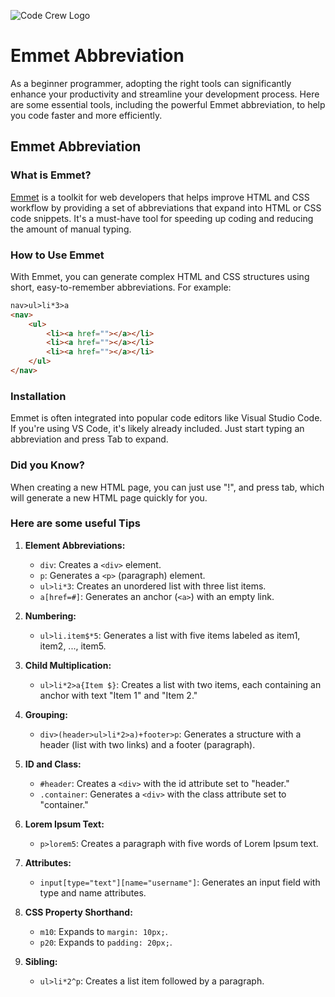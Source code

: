 ![Code Crew Logo](/Imgs/codecrewlogo.png  "image_tooltip")

# Emmet Abbreviation

As a beginner programmer, adopting the right tools can significantly enhance your productivity and streamline your development process. Here are some essential tools, including the powerful Emmet abbreviation, to help you code faster and more efficiently.

## Emmet Abbreviation

### What is Emmet?

[Emmet](https://emmet.io/) is a toolkit for web developers that helps improve HTML and CSS workflow by providing a set of abbreviations that expand into HTML or CSS code snippets. It's a must-have tool for speeding up coding and reducing the amount of manual typing.

### How to Use Emmet

With Emmet, you can generate complex HTML and CSS structures using short, easy-to-remember abbreviations. For example:

```html
nav>ul>li*3>a
<nav>
    <ul>
        <li><a href=""></a></li>
        <li><a href=""></a></li>
        <li><a href=""></a></li>
    </ul>
</nav>
```

### Installation

Emmet is often integrated into popular code editors like Visual Studio Code. If you're using VS Code, it's likely already included. Just start typing an abbreviation and press Tab to expand.

### Did you Know?

When creating a new HTML page, you can just use "!", and press tab, which will generate a new HTML page quickly for you.

### Here are some useful Tips

1. **Element Abbreviations:**
   - `div`: Creates a `<div>` element.
   - `p`: Generates a `<p>` (paragraph) element.
   - `ul>li*3`: Creates an unordered list with three list items.
   - `a[href=#]`: Generates an anchor (`<a>`) with an empty link.

2. **Numbering:**
   - `ul>li.item$*5`: Generates a list with five items labeled as item1, item2, ..., item5.

3. **Child Multiplication:**
   - `ul>li*2>a{Item $}`: Creates a list with two items, each containing an anchor with text "Item 1" and "Item 2."

4. **Grouping:**
   - `div>(header>ul>li*2>a)+footer>p`: Generates a structure with a header (list with two links) and a footer (paragraph).

5. **ID and Class:**
   - `#header`: Creates a `<div>` with the id attribute set to "header."
   - `.container`: Generates a `<div>` with the class attribute set to "container."

6. **Lorem Ipsum Text:**
   - `p>lorem5`: Creates a paragraph with five words of Lorem Ipsum text.

7. **Attributes:**
   - `input[type="text"][name="username"]`: Generates an input field with type and name attributes.

8. **CSS Property Shorthand:**
   - `m10`: Expands to `margin: 10px;`.
   - `p20`: Expands to `padding: 20px;`.

9. **Sibling:**
   - `ul>li*2^p`: Creates a list item followed by a paragraph.

